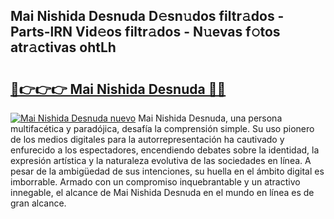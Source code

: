 ## Mai Nishida Desnuda D𝚎sn𝚞dos filtr𝚊dos - Parts-lRN Vid𝚎os filtr𝚊dos - N𝚞evas f𝚘tos atr𝚊ctivas ohtLh

# <h2><a href="http://mb64dka.tromn.icu/?c=Mai+Nishida+Desnuda">🔗👉👉👉 Mai Nishida Desnuda 🔗🔗</a></h2>

[![Mai Nishida Desnuda nuevo](https://i.imgur.com/pEAQMta.gif)](http://mb64dka.tromn.icu/?c=Mai+Nishida+Desnuda)
Mai Nishida Desnuda, una persona multifacética y paradójica, desafía la comprensión simple. Su uso pionero de los medios digitales para la autorrepresentación ha cautivado y enfurecido a los espectadores, encendiendo debates sobre la identidad, la expresión artística y la naturaleza evolutiva de las sociedades en línea. A pesar de la ambigüedad de sus intenciones, su huella en el ámbito digital es imborrable. Armado con un compromiso inquebrantable y un atractivo innegable, el alcance de Mai Nishida Desnuda en el mundo en línea es de gran alcance.
